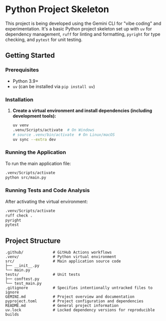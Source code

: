 # Python Project Skeleton

This project is being developed using the Gemini CLI for "vibe coding" and experimentation. It's a basic Python project skeleton set up with `uv` for dependency management, `ruff` for linting and formatting, `pyright` for type checking, and `pytest` for unit testing.

## Getting Started

### Prerequisites

- Python 3.9+
- `uv` (can be installed via `pip install uv`)

### Installation

1.  **Create a virtual environment and install dependencies (including development tools):**
    ```bash
    uv venv
    .venv/Scripts/activate  # On Windows
    # source .venv/bin/activate  # On Linux/macOS
    uv sync --extra dev
    ```

### Running the Application

To run the main application file:

```bash
.venv/Scripts/activate
python src/main.py
```

### Running Tests and Code Analysis

After activating the virtual environment:

```bash
.venv/Scripts/activate
ruff check .
pyright
pytest
```

## Project Structure

```
.github/             # GitHub Actions workflows
.venv/               # Python virtual environment
src/                 # Main application source code
├── __init__.py
└── main.py
tests/               # Unit tests
├── conftest.py
└── test_main.py
.gitignore           # Specifies intentionally untracked files to ignore
GEMINI.md            # Project overview and documentation
pyproject.toml       # Project configuration and dependencies
README.md            # General project information
uv.lock              # Locked dependency versions for reproducible builds
```

